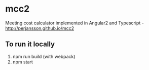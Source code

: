 # mcc2
Meeting cost calculator implemented in Angular2 and Typescript - http://perjansson.github.io/mcc2

## To run it locally
1. npm run build (with webpack)
2. npm start
